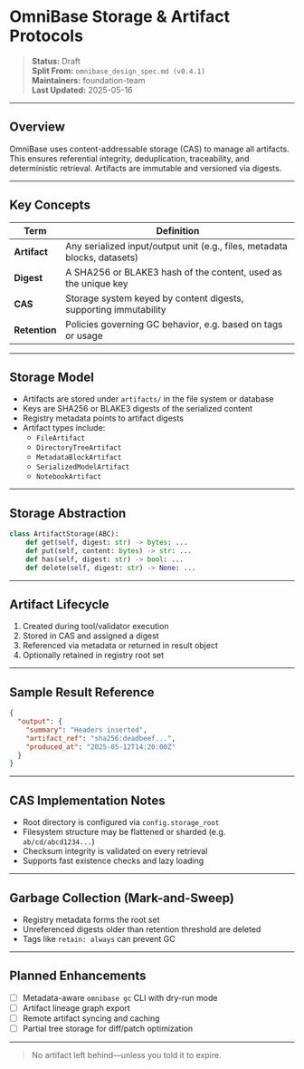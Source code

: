 # OmniBase Storage & Artifact Protocols

> **Status:** Draft  
> **Split From:** `omnibase_design_spec.md (v0.4.1)`  
> **Maintainers:** foundation-team  
> **Last Updated:** 2025-05-16

---

## Overview

OmniBase uses content-addressable storage (CAS) to manage all artifacts. This ensures referential integrity, deduplication, traceability, and deterministic retrieval. Artifacts are immutable and versioned via digests.

---

## Key Concepts

| Term         | Definition                                                                 |
|--------------|----------------------------------------------------------------------------|
| **Artifact** | Any serialized input/output unit (e.g., files, metadata blocks, datasets) |
| **Digest**   | A SHA256 or BLAKE3 hash of the content, used as the unique key            |
| **CAS**      | Storage system keyed by content digests, supporting immutability          |
| **Retention**| Policies governing GC behavior, e.g. based on tags or usage               |

---

## Storage Model

- Artifacts are stored under `artifacts/` in the file system or database
- Keys are SHA256 or BLAKE3 digests of the serialized content
- Registry metadata points to artifact digests
- Artifact types include:
  - `FileArtifact`
  - `DirectoryTreeArtifact`
  - `MetadataBlockArtifact`
  - `SerializedModelArtifact`
  - `NotebookArtifact`

---

## Storage Abstraction

```python
class ArtifactStorage(ABC):
    def get(self, digest: str) -> bytes: ...
    def put(self, content: bytes) -> str: ...
    def has(self, digest: str) -> bool: ...
    def delete(self, digest: str) -> None: ...
```

---

## Artifact Lifecycle

1. Created during tool/validator execution
2. Stored in CAS and assigned a digest
3. Referenced via metadata or returned in result object
4. Optionally retained in registry root set

---

## Sample Result Reference

```json
{
  "output": {
    "summary": "Headers inserted",
    "artifact_ref": "sha256:deadbeef...",
    "produced_at": "2025-05-12T14:20:00Z"
  }
}
```

---

## CAS Implementation Notes

- Root directory is configured via `config.storage_root`
- Filesystem structure may be flattened or sharded (e.g. `ab/cd/abcd1234...`)
- Checksum integrity is validated on every retrieval
- Supports fast existence checks and lazy loading

---

## Garbage Collection (Mark-and-Sweep)

- Registry metadata forms the root set
- Unreferenced digests older than retention threshold are deleted
- Tags like `retain: always` can prevent GC

---

## Planned Enhancements

- [ ] Metadata-aware `omnibase gc` CLI with dry-run mode
- [ ] Artifact lineage graph export
- [ ] Remote artifact syncing and caching
- [ ] Partial tree storage for diff/patch optimization

---

> No artifact left behind—unless you told it to expire.